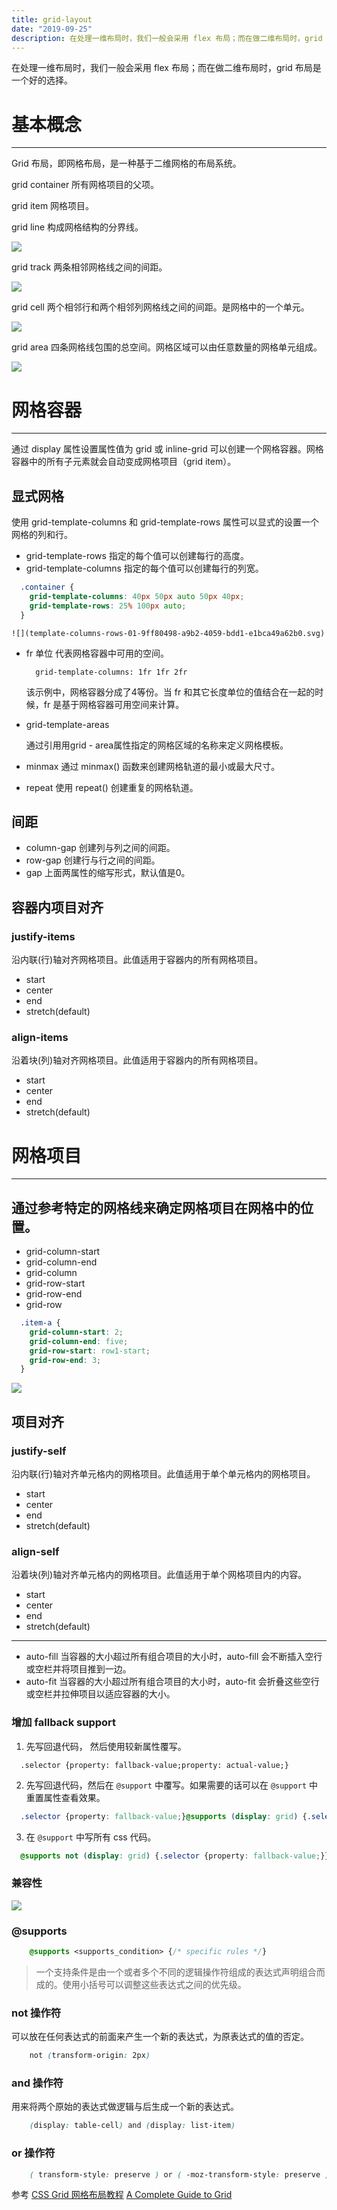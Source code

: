 ```yaml
---
title: grid-layout
date: "2019-09-25"
description: 在处理一维布局时，我们一般会采用 flex 布局；而在做二维布局时，grid 布局是一个好的选择。
---
```


在处理一维布局时，我们一般会采用 flex 布局；而在做二维布局时，grid 布局是一个好的选择。

# 基本概念

---

Grid 布局，即网格布局，是一种基于二维网格的布局系统。

grid container 所有网格项目的父项。

grid item 网格项目。

grid line 构成网格结构的分界线。

![](terms-grid-line-a0343f0a-7176-4aa0-be1c-89529a03ffbc.svg)

grid track 两条相邻网格线之间的间距。

![](terms-grid-track-2c92ad8f-eb75-4478-bd56-5c198a462fa4.svg)

grid cell 两个相邻行和两个相邻列网格线之间的间距。是网格中的一个单元。

![](terms-grid-cell-be3318de-d8a7-4d71-b482-ae5ac5984977.svg)

grid area 四条网格线包围的总空间。网格区域可以由任意数量的网格单元组成。

![](terms-grid-area-9036ea4e-c8bf-41e9-9681-fb9a8e04c11b.svg)

# 网格容器

---

通过 display 属性设置属性值为 grid 或 inline-grid 可以创建一个网格容器。网格容器中的所有子元素就会自动变成网格项目（grid item）。

## 显式网格

使用 grid-template-columns 和 grid-template-rows 属性可以显式的设置一个网格的列和行。

- grid-template-rows 指定的每个值可以创建每行的高度。
- grid-template-columns 指定的每个值可以创建每行的列宽。
```css
  .container {
    grid-template-columns: 40px 50px auto 50px 40px;
    grid-template-rows: 25% 100px auto;
  }
```
    ![](template-columns-rows-01-9ff80498-a9b2-4059-bdd1-e1bca49a62b0.svg)

- fr 单位 代表网格容器中可用的空间。

        grid-template-columns: 1fr 1fr 2fr

    该示例中，网格容器分成了4等份。当 fr 和其它长度单位的值结合在一起的时候，fr 是基于网格容器可用空间来计算。

- grid-template-areas

    通过引用用grid - area属性指定的网格区域的名称来定义网格模板。

- minmax 通过 minmax() 函数来创建网格轨道的最小或最大尺寸。
- repeat 使用 repeat() 创建重复的网格轨道。

## 间距

- column-gap 创建列与列之间的间距。
- row-gap 创建行与行之间的间距。
- gap 上面两属性的缩写形式，默认值是0。

## 容器内项目对齐

### justify-items

沿内联(行)轴对齐网格项目。此值适用于容器内的所有网格项目。

- start
- center
- end
- stretch(default)

### align-items

沿着块(列)轴对齐网格项目。此值适用于容器内的所有网格项目。

- start
- center
- end
- stretch(default)

# 网格项目

---

## 通过参考特定的网格线来确定网格项目在网格中的位置。

- grid-column-start
- grid-column-end
- grid-column
- grid-row-start
- grid-row-end
- grid-row
```css
  .item-a {
    grid-column-start: 2;
    grid-column-end: five;
    grid-row-start: row1-start;
    grid-row-end: 3;
  }
```
![](grid-column-row-start-end-01-08ab8475-9f06-46ed-a2c0-f3c3c451e677.svg)

## 项目对齐

### justify-self

沿内联(行)轴对齐单元格内的网格项目。此值适用于单个单元格内的网格项目。

- start
- center
- end
- stretch(default)

### align-self

沿着块(列)轴对齐单元格内的网格项目。此值适用于单个网格项目内的内容。

- start
- center
- end
- stretch(default)

---

- auto-fill 当容器的大小超过所有组合项目的大小时，auto-fill 会不断插入空行或空栏并将项目推到一边。
- auto-fit 当容器的大小超过所有组合项目的大小时，auto-fit 会折叠这些空行或空栏并拉伸项目以适应容器的大小。

### 增加 fallback support

1. 先写回退代码， 然后使用较新属性覆写。
```
  .selector {property: fallback-value;property: actual-value;}
```
2. 先写回退代码，然后在 `@support` 中覆写。如果需要的话可以在 `@support` 中重置属性查看效果。
```css
  .selector {property: fallback-value;}@supports (display: grid) {.selector {property: actual-value;}}
```
3. 在 `@support` 中写所有 css 代码。
```css
  @supports not (display: grid) {.selector {property: fallback-value;}}@supports (display: grid) {.selector {property: actual-value;}}
```
### 兼容性

![](grid_-fc98a513-1266-4780-a4bf-ec8ba04cf16c.png)

### @supports
```css
    @supports <supports_condition> {/* specific rules */}
```
> 一个支持条件是由一个或者多个不同的逻辑操作符组成的表达式声明组合而成的。使用小括号可以调整这些表达式之间的优先级。

### not 操作符

可以放在任何表达式的前面来产生一个新的表达式，为原表达式的值的否定。
```css
    not (transform-origin: 2px)
```
### and 操作符

用来将两个原始的表达式做逻辑与后生成一个新的表达式。

```css
    (display: table-cell) and (display: list-item)
```

### or 操作符

```css
    ( transform-style: preserve ) or ( -moz-transform-style: preserve )
```

参考
[CSS Grid 网格布局教程](http://www.ruanyifeng.com/blog/2019/03/grid-layout-tutorial.html)
[A Complete Guide to Grid](https://css-tricks.com/snippets/css/complete-guide-grid)

